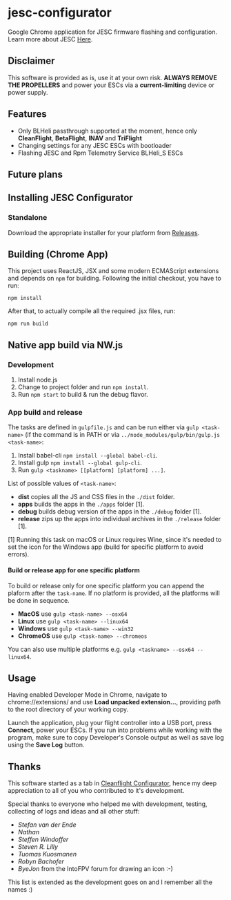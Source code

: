 # jesc-configurator

Google Chrome application for JESC firmware flashing and configuration. Learn more about JESC [Here](https://jflight.net).

## Disclaimer

This software is provided as is, use it at your own risk. **ALWAYS REMOVE THE PROPELLERS** and power your ESCs via a **current-limiting** device or power supply.

## Features

* Only BLHeli passthrough supported at the moment, hence only **CleanFlight**,  **BetaFlight**, **INAV** and **TriFlight**
* Changing settings for any JESC ESCs with bootloader
* Flashing JESC and Rpm Telemetry Service BLHeli_S ESCs

## Future plans

## Installing JESC Configurator

### Standalone

Download the appropriate installer for your platform from [Releases](https://github.com/blheli-configurator/blheli-configurator/releases).

## Building (Chrome App)

This project uses ReactJS, JSX and some modern ECMAScript extensions and depends on `npm` for building.
Following the initial checkout, you have to run:
```
npm install
```
After that, to actually compile all the required .jsx files, run:
```
npm run build
```

## Native app build via NW.js

### Development

1. Install node.js
2. Change to project folder and run `npm install`.
3. Run `npm start` to build & run the debug flavor.

### App build and release

The tasks are defined in `gulpfile.js` and can be run either via `gulp <task-name>` (if the command is in PATH or via `../node_modules/gulp/bin/gulp.js <task-name>`:

1. Install babel-cli `npm install --global babel-cli`. 
2. Install gulp `npm install --global gulp-cli`.
4. Run `gulp <taskname> [[platform] [platform] ...]`.

List of possible values of `<task-name>`:
* **dist** copies all the JS and CSS files in the `./dist` folder.
* **apps** builds the apps in the `./apps` folder [1].
* **debug** builds debug version of the apps in the `./debug` folder [1].
* **release** zips up the apps into individual archives in the `./release` folder [1]. 

[1] Running this task on macOS or Linux requires Wine, since it's needed to set the icon for the Windows app (build for specific platform to avoid errors).

#### Build or release app for one specific platform
To build or release only for one specific platform you can append the plaform after the `task-name`.
If no platform is provided, all the platforms will be done in sequence.

* **MacOS** use `gulp <task-name> --osx64`
* **Linux** use `gulp <task-name> --linux64`
* **Windows** use `gulp <task-name> --win32`
* **ChromeOS** use `gulp <task-name> --chromeos`

You can also use multiple platforms e.g. `gulp <taskname> --osx64 --linux64`.

## Usage

Having enabled Developer Mode in Chrome, navigate to chrome://extensions/ and use **Load unpacked extension...**, providing path to the root directory of your working copy.

Launch the application, plug your flight controller into a USB port, press **Connect**, power your ESCs.
If you run into problems while working with the program, make sure to copy Developer's Console output as well as save log using the **Save Log** button.

## Thanks

This software started as a tab in [Cleanflight Configurator](https://github.com/cleanflight/cleanflight-configurator), hence my deep appreciation to all of you who contributed to it's development.

Special thanks to everyone who helped me with development, testing, collecting of logs and ideas and all other stuff:
* *Stefan van der Ende*
* *Nathan*
* *Steffen Windoffer*
* *Steven R. Lilly*
* *Tuomas Kuosmanen*
* *Robyn Bachofer*
* *ByeJon* from the IntoFPV forum for drawing an icon :-)

This list is extended as the development goes on and I remember all the names :)
